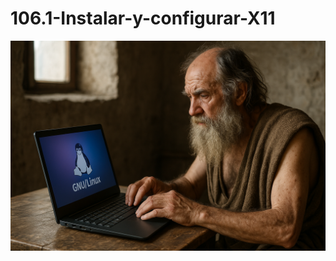 # 106.1-Instalar-y-configurar-X11
![LPI Logo](../../../../wallpaper/diogenes_linux.png "Buscando al hombre nuevo")
